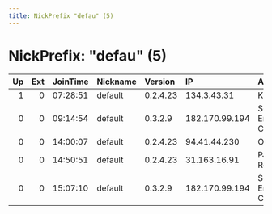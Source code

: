 ```yaml
---
title: NickPrefix "defau" (5)
---
```


# NickPrefix: "defau" (5)

|   Up |   Ext | JoinTime   | Nickname   | Version   | IP             | AS                               | CC   |   ORp |   Dirp | OS      | Contact   |   eFamMembers | FP                                                                                   |
|-----:|------:|:-----------|:-----------|:----------|:---------------|:---------------------------------|:-----|------:|-------:|:--------|:----------|--------------:|:-------------------------------------------------------------------------------------|
|    1 |     0 | 07:28:51   | default    | 0.2.4.23  | 134.3.43.31    | Kabel BW                         | de   |   443 |   9030 | Windows | None      |             1 | [FP](https://atlas.torproject.org/#details/AC98CFA627D79EA10177CD449B24682EFC95C325) |
|    0 |     0 | 09:14:54   | default    | 0.3.2.9   | 182.170.99.194 | So-net Entertainment Corporation | jp   | 29138 |      0 | Windows | None      |             1 | [FP](https://atlas.torproject.org/#details/7DF07419D007FC0DCD537734550414DA742E4415) |
|    0 |     0 | 14:00:07   | default    | 0.2.4.23  | 94.41.44.230   | OJSC Ufanet                      | ru   |   443 |   9030 | Windows | None      |             1 | [FP](https://atlas.torproject.org/#details/05BDD6EC395FB85BCFE9E8EEA139691BF4E71EF7) |
|    0 |     0 | 14:50:51   | default    | 0.2.4.23  | 31.163.16.91   | PJSC Rostelecom                  | ru   |   443 |   9030 | Windows | None      |             1 | [FP](https://atlas.torproject.org/#details/91F8C75C49E1A2457B7D376ADF5D0A94EDDBCC80) |
|    0 |     0 | 15:07:10   | default    | 0.3.2.9   | 182.170.99.194 | So-net Entertainment Corporation | jp   | 29138 |      0 | Windows | None      |             1 | [FP](https://atlas.torproject.org/#details/BFD05B532D18A2350D8E4AE33F6AF2856432831D) |
